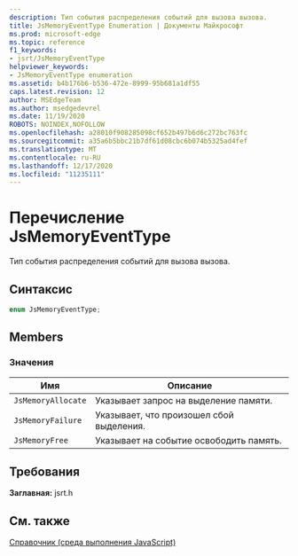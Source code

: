 ```yaml
---
description: Тип события распределения событий для вызова вызова.
title: JsMemoryEventType Enumeration | Документы Майкрософт
ms.prod: microsoft-edge
ms.topic: reference
f1_keywords:
- jsrt/JsMemoryEventType
helpviewer_keywords:
- JsMemoryEventType enumeration
ms.assetid: b4b176b6-b536-472e-8999-95b681a1df55
caps.latest.revision: 12
author: MSEdgeTeam
ms.author: msedgedevrel
ms.date: 11/19/2020
ROBOTS: NOINDEX,NOFOLLOW
ms.openlocfilehash: a28010f908285098cf652b497b6d6c272bc763fc
ms.sourcegitcommit: a35a6b5bbc21b7df61d08cbc6b074b5325ad4fef
ms.translationtype: MT
ms.contentlocale: ru-RU
ms.lasthandoff: 12/17/2020
ms.locfileid: "11235111"
---
```

# Перечисление JsMemoryEventType

Тип события распределения событий для вызова вызова.  
  
## Синтаксис  
  
```cpp  
enum JsMemoryEventType;  
```  
  
## Members  
  
### Значения  
  
|Имя|Описание|  
|----------|-----------------|  
|`JsMemoryAllocate`|Указывает запрос на выделение памяти.|  
|`JsMemoryFailure`|Указывает, что произошел сбой выделения.|  
|`JsMemoryFree`|Указывает на событие освободить память.|  
  
## Требования  
 **Заглавная:** jsrt.h  
  
## См. также  
 [Справочник (среда выполнения JavaScript)](../chakra-hosting/reference-javascript-runtime.md)
